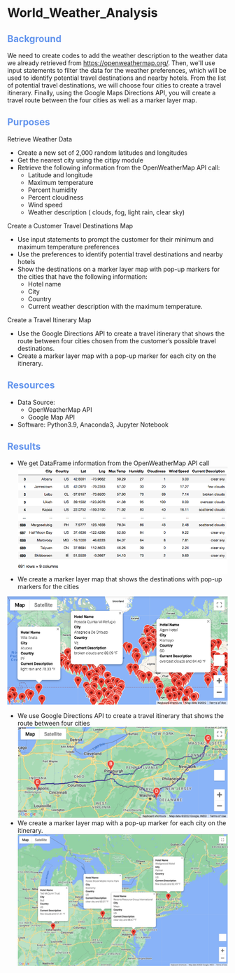 # World_Weather_Analysis
## <font color=#6495ED>Background</font>
We need to create codes to add the weather description to the weather data  we already retrieved from https://openweathermap.org/. Then, we'll use input statements to filter the data for the weather preferences, which will be used to identify potential travel destinations and nearby hotels. From the list of potential travel destinations, we will choose four cities to create a travel itinerary. Finally, using the Google Maps Directions API, you will create a travel route between the four cities as well as a marker layer map.
## <font color=#6495ED>Purposes</font>
Retrieve Weather Data
* Create a new set of 2,000 random latitudes and longitudes
* Get the nearest city using the citipy module
* Retrieve the following information from the OpenWeatherMap API call:
    -	Latitude and longitude
    -	Maximum temperature
    -	Percent humidity
    -	Percent cloudiness
    -	Wind speed
    -	Weather description ( clouds, fog, light rain, clear sky)

Create a Customer Travel Destinations Map
* Use input statements to prompt the customer for their minimum and maximum temperature preferences
* Use the preferences to identify potential travel destinations and nearby hotels
* Show the destinations on a marker layer map with pop-up markers for the cities that have the following information:
    -   Hotel name
    -	City
    -	Country
    -	Current weather description with the maximum temperature.

Create a Travel Itinerary Map
* Use the Google Directions API to create a travel itinerary that shows the route between four cities chosen from the customer’s possible travel destinations. 
* Create a marker layer map with a pop-up marker for each city on the itinerary.

## <font color=#6495ED>Resources</font>
* Data Source:
    * OpenWeatherMap API
    * Google Map API
* Software: Python3.9, Anaconda3, Jupyter Notebook


## <font color=#6495ED>Results</font>
- We get DataFrame information from the OpenWeatherMap API call
![WeatherPy_Database_df](https://github.com/NingYang2022/World_Weather_Analysis/blob/main/Weather_Database/WeatherPy_Database_df.png?raw=true)
- We create a marker layer map that shows the destinations  with pop-up markers for the cities

![WeatherPy_vacation_map](https://github.com/NingYang2022/World_Weather_Analysis/blob/main/Vacation_Search/WeatherPy_vacation_map.png?raw=true)
- We use Google Directions API to create a travel itinerary that shows the route between four cities
![WeatherPy_travel_map](https://github.com/NingYang2022/World_Weather_Analysis/blob/main/Vacation_Itinerary/WeatherPy_travel_map.png?raw=true)
- We create a marker layer map with a pop-up marker for each city on the itinerary.
![WeatherPy_travel_map_marker](https://github.com/NingYang2022/World_Weather_Analysis/blob/main/Vacation_Itinerary/WeatherPy_travel_map_marker.png?raw=true)

